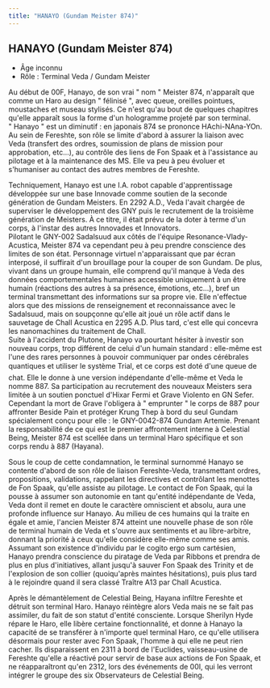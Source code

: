 ```yaml
---
title: "HANAYO (Gundam Meister 874)"
---
```


HANAYO (Gundam Meister 874)
---------------------------


- Âge inconnu  
- Rôle : Terminal Veda / Gundam Meister


Au début de 00F, Hanayo, de son vrai " nom " Meister 874, n'apparaît que comme un Haro au design " félinisé ", avec queue, oreilles pointues, moustaches et museau stylisés. Ce n'est qu'au bout de quelques chapitres qu'elle apparaît sous la forme d'un hologramme projeté par son terminal. " Hanayo " est un diminutif : en japonais 874 se prononce HAchi-NAna-YOn. Au sein de Fereshte, son rôle se limite d'abord à assurer la liaison avec Veda (transfert des ordres, soumission de plans de mission pour approbation, etc...), au contrôle des liens de Fon Spaak et à l'assistance au pilotage et à la maintenance des MS. Elle va peu à peu évoluer et s'humaniser au contact des autres membres de Fereshte.


Techniquement, Hanayo est une I.A. robot capable d'apprentissage développée sur une base Innovade comme soutien de la seconde génération de Gundam Meisters. En 2292 A.D., Veda l'avait chargée de superviser le développement des GNY puis le recrutement de la troisième génération de Meisters. À ce titre, il était prévu de la doter à terme d'un corps, à l'instar des autres Innovades et Innovators.  
Pilotant le GNY-002 Sadalsuud aux côtés de l'équipe Resonance-Vlady-Acustica, Meister 874 va cependant peu à peu prendre conscience des limites de son état. Personnage virtuel n'apparaissant que par écran interposé, il suffirait d'un brouillage pour la couper de son Gundam. De plus, vivant dans un groupe humain, elle comprend qu'il manque à Veda des données comportementales humaines accessible uniquement à un être humain (réactions des autres à sa présence, émotions, etc...), bref un terminal transmettant des informations sur sa propre vie. Elle n'effectue alors que des missions de renseignement et reconnaissance avec le Sadalsuud, mais on soupçonne qu'elle ait joué un rôle actif dans le sauvetage de Chall Acustica en 2295 A.D. Plus tard, c'est elle qui concevra les nanomachines du traitement de Chall.   
Suite à l'accident du Plutone, Hanayo va pourtant hésiter à investir son nouveau corps, trop différent de celui d'un humain standard : elle-même est l'une des rares personnes à pouvoir communiquer par ondes cérébrales quantiques et utiliser le système Trial, et ce corps est doté d'une queue de chat. Elle le donne à une version indépendante d'elle-même et Veda le nomme 887. Sa participation au recrutement des nouveaux Meisters sera limitée à un soutien ponctuel d'Hixar Fermi et Grave Violento en GN Sefer.  
Cependant la mort de Grave l'obligera à " emprunter " le corps de 887 pour affronter Beside Pain et protéger Krung Thep à bord du seul Gundam spécialement conçu pour elle : le GNY-0042-874 Gundam Artemie. Prenant la responsabilité de ce qui est le premier affrontement interne à Celestial Being, Meister 874 est scellée dans un terminal Haro spécifique et son corps rendu à 887 (Hayana).


Sous le coup de cette condamnation, le terminal surnommé Hanayo se contente d'abord de son rôle de liaison Fereshte-Veda, transmettant ordres, propositions, validations, rappelant les directives et contrôlant les menottes de Fon Spaak, qu'elle assiste au pilotage. Le contact de Fon Spaak, qui la pousse à assumer son autonomie en tant qu'entité indépendante de Veda, Veda dont il remet en doute le caractère omniscient et absolu, aura une profonde influence sur Hanayo. Au milieu de ces humains qui la traite en égale et amie, l'ancien Meister 874 atteint une nouvelle phase de son rôle de terminal humain de Veda et s'ouvre aux sentiments et au libre-arbitre, donnant la priorité à ceux qu'elle considère elle-même comme ses amis.   
Assumant son existence d'individu par le cogito ergo sum cartésien, Hanayo prendra conscience du piratage de Veda par Ribbons et prendra de plus en plus d'initiatives, allant jusqu'à sauver Fon Spaak des Trinity et de l'explosion de son collier (quoiqu'après maintes hésitations), puis plus tard à le rejoindre quand il sera classé Traître A13 par Chall Acustica.


Après le démantèlement de Celestial Being, Hayana infiltre Fereshte et détruit son terminal Haro. Hanayo réintègre alors Veda mais ne se fait pas assimiler, du fait de son statut d'entité consciente. Lorsque Sherilyn Hyde répare le Haro, elle libère certaine fonctionnalité, et donne à Hanayo la capacité de se transférer à n'importe quel terminal Haro, ce qu'elle utilisera désormais pour rester avec Fon Spaak, l'homme à qui elle ne peut rien cacher. Ils disparaissent en 2311 à bord de l'Euclides, vaisseau-usine de Fereshte qu'elle a réactivé pour servir de base aux actions de Fon Spaak, et ne réapparaîtront qu'en 2312, lors des événements de 00I, qui les verront intégrer le groupe des six Observateurs de Celestial Being.

